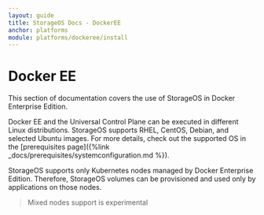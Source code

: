 ```yaml
---
layout: guide
title: StorageOS Docs - DockerEE
anchor: platforms
module: platforms/dockeree/install
---
```


# Docker EE

This section of documentation covers the use of StorageOS in Docker Enterprise Edition.

Docker EE and the Universal Control Plane can be executed in different Linux
distributions. StorageOS supports RHEL, CentOS, Debian, and selected Ubuntu
images. For more details, check out the supported OS in the [prerequisites page]({%link _docs/prerequisites/systemconfiguration.md %}).

StorageOS supports only Kubernetes nodes managed by Docker Enterprise Edition.
Therefore, StorageOS volumes can be provisioned and used only by applications
on those nodes.

> Mixed nodes support is experimental
